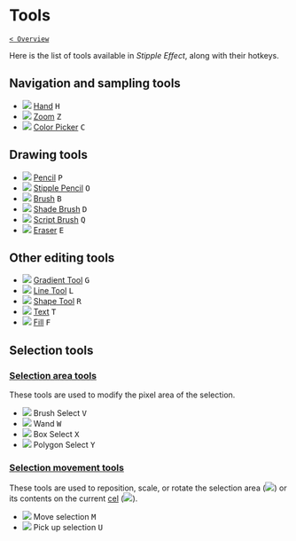 # Tools

[`< Overview`](./README.md)

Here is the list of tools available in *Stipple Effect*, along with their hotkeys.

## Navigation and sampling tools

* ![](https://raw.githubusercontent.com/stipple-effect/stipple-effect/master/res/icons/hand.png) [Hand](./hand.md) <kbd>H</kbd>
* ![](https://raw.githubusercontent.com/stipple-effect/stipple-effect/master/res/icons/zoom.png) [Zoom](./zoom.md) <kbd>Z</kbd>
* ![](https://raw.githubusercontent.com/stipple-effect/stipple-effect/master/res/icons/color_picker.png) [Color Picker](./color-picker.md) <kbd>C</kbd>

## Drawing tools

* ![](https://raw.githubusercontent.com/stipple-effect/stipple-effect/master/res/icons/pencil.png) [Pencil](./pencil.md) <kbd>P</kbd>
* ![](https://raw.githubusercontent.com/stipple-effect/stipple-effect/master/res/icons/stipple_pencil.png) [Stipple Pencil](./stipple-pencil.md) <kbd>O</kbd>
* ![](https://raw.githubusercontent.com/stipple-effect/stipple-effect/master/res/icons/brush.png) [Brush](./brush.md) <kbd>B</kbd>
* ![](https://raw.githubusercontent.com/stipple-effect/stipple-effect/master/res/icons/shade_brush.png) [Shade Brush](./shade-brush.md) <kbd>D</kbd>
* ![](https://raw.githubusercontent.com/stipple-effect/stipple-effect/master/res/icons/script_brush.png) [Script Brush](./script-brush.md) <kbd>Q</kbd>
* ![](https://raw.githubusercontent.com/stipple-effect/stipple-effect/master/res/icons/eraser.png) [Eraser](./eraser.md) <kbd>E</kbd>

## Other editing tools

* ![](https://raw.githubusercontent.com/stipple-effect/stipple-effect/master/res/icons/gradient_tool.png) [Gradient Tool](./gradient-tool.md) <kbd>G</kbd>
* ![](https://raw.githubusercontent.com/stipple-effect/stipple-effect/master/res/icons/line_tool.png) [Line Tool](./line-tool.md) <kbd>L</kbd>
* ![](https://raw.githubusercontent.com/stipple-effect/stipple-effect/master/res/icons/shape_tool.png) [Shape Tool](./shape-tool.md) <kbd>R</kbd>
* ![](https://raw.githubusercontent.com/stipple-effect/stipple-effect/master/res/icons/text_tool.png) [Text](./text-tool.md) <kbd>T</kbd>
* ![](https://raw.githubusercontent.com/stipple-effect/stipple-effect/master/res/icons/fill.png) [Fill](./fill-tool.md) <kbd>F</kbd>

## Selection tools

### [Selection area tools](./sel-area-tools.md)

These tools are used to modify the pixel area of the selection.

* ![](https://raw.githubusercontent.com/stipple-effect/stipple-effect/master/res/icons/brush_select.png) Brush Select <kbd>V</kbd>
* ![](https://raw.githubusercontent.com/stipple-effect/stipple-effect/master/res/icons/wand.png) Wand <kbd>W</kbd>
* ![](https://raw.githubusercontent.com/stipple-effect/stipple-effect/master/res/icons/box_select.png) Box Select <kbd>X</kbd>
* ![](https://raw.githubusercontent.com/stipple-effect/stipple-effect/master/res/icons/polygon_select.png) Polygon Select <kbd>Y</kbd>

### [Selection movement tools](./sel-move-tools.md)

These tools are used to reposition, scale, or rotate the selection area (![](https://raw.githubusercontent.com/stipple-effect/stipple-effect/master/res/icons/move_selection.png)) or its contents on the current [cel](scope.md/#cel) (![](https://raw.githubusercontent.com/stipple-effect/stipple-effect/master/res/icons/pick_up_selection.png)).

* ![](https://raw.githubusercontent.com/stipple-effect/stipple-effect/master/res/icons/move_selection.png) Move selection <kbd>M</kbd>
* ![](https://raw.githubusercontent.com/stipple-effect/stipple-effect/master/res/icons/pick_up_selection.png) Pick up selection <kbd>U</kbd>
